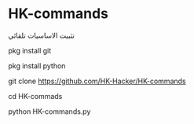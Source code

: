 
# HK-commands



تثبيت الاساسيات تلقائي 


pkg install git 


pkg install python


git clone https://github.com/HK-Hacker/HK-commands


cd HK-commads

python HK-commands.py
